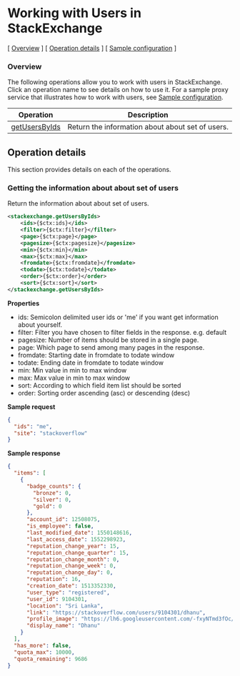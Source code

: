 # Working with Users in StackExchange

[ [Overview](#overview) ]  [ [Operation details](#operation-details) ]  [ [Sample configuration](#sample-configuration) ]

### Overview
The following operations allow you to work with users in StackExchange. Click an operation name to see details on how to use it. 
For a sample proxy service that illustrates how to work with users, see [Sample configuration](#sample-configuration).

| Operation | Description |
| ------------- |-------------|
| [getUsersByIds](#getting-the-set-of-users-identified-by-ids) | Return the information about about set of users. |

## Operation details
This section provides details on each of the operations.

### Getting the information about about set of users
Return the information about about set of users.

```xml
<stackexchange.getUsersByIds>
    <ids>{$ctx:ids}</ids>
    <filter>{$ctx:filter}</filter>
    <page>{$ctx:page}</page>
    <pagesize>{$ctx:pagesize}</pagesize>
    <min>{$ctx:min}</min>
    <max>{$ctx:max}</max>
    <fromdate>{$ctx:fromdate}</fromdate>
    <todate>{$ctx:todate}</todate>
    <order>{$ctx:order}</order>
    <sort>{$ctx:sort}</sort>
</stackexchange.getUsersByIds>
```

**Properties**
* ids: Semicolon delimited user ids or 'me' if you want get information about yourself.
* filter: Filter you have chosen to filter fields in the response. e.g. default
* pagesize: Number of items should be stored in a single page.
* page: Which page to send among many pages in the response.
* fromdate: Starting date in fromdate to todate window
* todate: Ending date in fromdate to todate window
* min: Min value in min to max window
* max: Max value in min to max window
* sort: According to which field item list should be sorted  
* order: Sorting order ascending (asc) or descending (desc)

**Sample request**
```json
{
  "ids": "me",
  "site": "stackoverflow"
}
```

**Sample response**
```json
{
  "items": [
    {
      "badge_counts": {
        "bronze": 0,
        "silver": 0,
        "gold": 0
      },
      "account_id": 12508075,
      "is_employee": false,
      "last_modified_date": 1550148616,
      "last_access_date": 1552298923,
      "reputation_change_year": 15,
      "reputation_change_quarter": 15,
      "reputation_change_month": 0,
      "reputation_change_week": 0,
      "reputation_change_day": 0,
      "reputation": 16,
      "creation_date": 1513352330,
      "user_type": "registered",
      "user_id": 9104301,
      "location": "Sri Lanka",
      "link": "https://stackoverflow.com/users/9104301/dhanu",
      "profile_image": "https://lh6.googleusercontent.com/-fxyNTmd3fOc/AAAAAAAAAAI/AAAAAAAAADw/jTw3x-DCCJs/photo.jpg?sz=128",
      "display_name": "Dhanu"
    }
  ],
  "has_more": false,
  "quota_max": 10000,
  "quota_remaining": 9686
}
```
